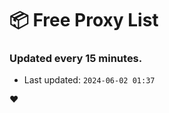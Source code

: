 # :package: Free Proxy List
### Updated every 15 minutes.

- Last updated: `2024-06-02 01:37`

:heart:
